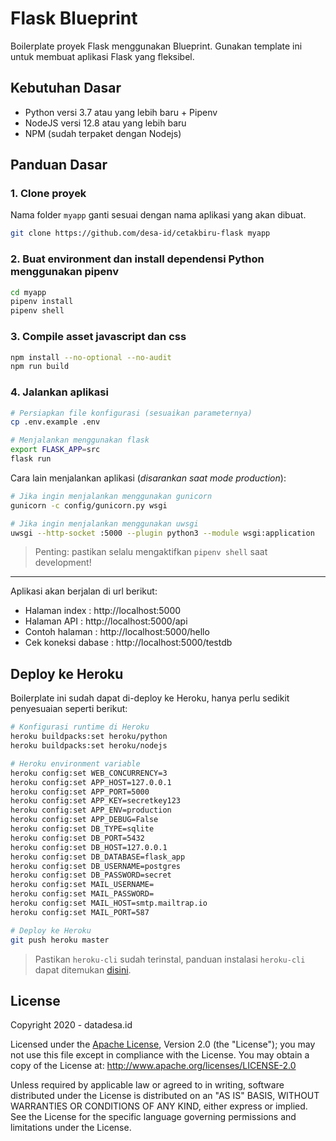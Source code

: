 # Flask Blueprint

Boilerplate proyek Flask menggunakan Blueprint. Gunakan template ini untuk membuat aplikasi Flask yang fleksibel.

## Kebutuhan Dasar
- Python versi 3.7 atau yang lebih baru + Pipenv
- NodeJS versi 12.8 atau yang lebih baru
- NPM (sudah terpaket dengan Nodejs)

## Panduan Dasar

### 1. Clone proyek
Nama folder `myapp` ganti sesuai dengan nama aplikasi yang akan dibuat.

```sh
git clone https://github.com/desa-id/cetakbiru-flask myapp
```

### 2. Buat environment dan install dependensi Python menggunakan pipenv
```sh
cd myapp
pipenv install
pipenv shell
```

### 3. Compile asset javascript dan css
```sh
npm install --no-optional --no-audit
npm run build
```

### 4. Jalankan aplikasi
```sh
# Persiapkan file konfigurasi (sesuaikan parameternya)
cp .env.example .env

# Menjalankan menggunakan flask
export FLASK_APP=src
flask run
```

Cara lain menjalankan aplikasi (_disarankan saat mode production_):

```sh
# Jika ingin menjalankan menggunakan gunicorn
gunicorn -c config/gunicorn.py wsgi

# Jika ingin menjalankan menggunakan uwsgi
uwsgi --http-socket :5000 --plugin python3 --module wsgi:application
```

> Penting: pastikan selalu mengaktifkan `pipenv shell` saat development!

---

Aplikasi akan berjalan di url berikut:

- Halaman index : http://localhost:5000
- Halaman API : http://localhost:5000/api
- Contoh halaman : http://localhost:5000/hello
- Cek koneksi dabase : http://localhost:5000/testdb

## Deploy ke Heroku

Boilerplate ini sudah dapat di-deploy ke Heroku, hanya perlu sedikit penyesuaian seperti berikut:

```sh
# Konfigurasi runtime di Heroku
heroku buildpacks:set heroku/python
heroku buildpacks:set heroku/nodejs

# Heroku environment variable
heroku config:set WEB_CONCURRENCY=3
heroku config:set APP_HOST=127.0.0.1
heroku config:set APP_PORT=5000
heroku config:set APP_KEY=secretkey123
heroku config:set APP_ENV=production
heroku config:set APP_DEBUG=False
heroku config:set DB_TYPE=sqlite
heroku config:set DB_PORT=5432
heroku config:set DB_HOST=127.0.0.1
heroku config:set DB_DATABASE=flask_app
heroku config:set DB_USERNAME=postgres
heroku config:set DB_PASSWORD=secret
heroku config:set MAIL_USERNAME=
heroku config:set MAIL_PASSWORD=
heroku config:set MAIL_HOST=smtp.mailtrap.io
heroku config:set MAIL_PORT=587

# Deploy ke Heroku
git push heroku master
```

> Pastikan `heroku-cli` sudah terinstal, panduan instalasi `heroku-cli` dapat ditemukan [disini](https://devcenter.heroku.com/articles/heroku-cli).

## License

Copyright 2020 - datadesa.id

Licensed under the [Apache License][choosealicense], Version 2.0 (the "License"); you may not use this
file except in compliance with the License. You may obtain a copy of the License at:
<http://www.apache.org/licenses/LICENSE-2.0>

Unless required by applicable law or agreed to in writing, software distributed under
the License is distributed on an "AS IS" BASIS, WITHOUT WARRANTIES OR CONDITIONS OF
ANY KIND, either express or implied. See the License for the specific language
governing permissions and limitations under the License.

[choosealicense]:https://choosealicense.com/licenses/apache-2.0/
